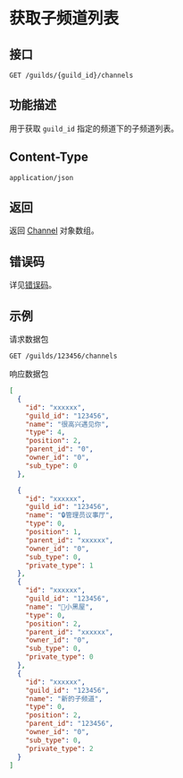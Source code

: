# 获取子频道列表

## 接口

`GET /guilds/{guild_id}/channels`

## 功能描述

用于获取 `guild_id` 指定的频道下的子频道列表。

## Content-Type

`application/json`

## 返回

返回 [Channel](model.md#channel) 对象数组。

## 错误码

详见[错误码](../../../../gateway/error/error.md)。

## 示例

请求数据包

```shell
GET /guilds/123456/channels
```

响应数据包

```json
[
  {
    "id": "xxxxxx",
    "guild_id": "123456",
    "name": "很高兴遇见你",
    "type": 4,
    "position": 2,
    "parent_id": "0",
    "owner_id": "0",
    "sub_type": 0
  },

  {
    "id": "xxxxxx",
    "guild_id": "123456",
    "name": "🔒管理员议事厅",
    "type": 0,
    "position": 1,
    "parent_id": "xxxxxx",
    "owner_id": "0",
    "sub_type": 0,
    "private_type": 1
  },
  {
    "id": "xxxxxx",
    "guild_id": "123456",
    "name": "🚪小黑屋",
    "type": 0,
    "position": 2,
    "parent_id": "xxxxxx",
    "owner_id": "0",
    "sub_type": 0,
    "private_type": 0
  },
  {
    "id": "xxxxxx",
    "guild_id": "123456",
    "name": "新的子频道",
    "type": 0,
    "position": 2,
    "parent_id": "123456",
    "owner_id": "0",
    "sub_type": 0,
    "private_type": 2
  }
]
```
